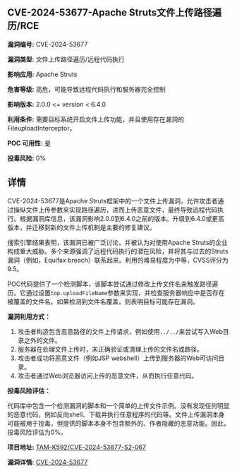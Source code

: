 ## CVE-2024-53677-Apache Struts文件上传路径遍历/RCE

**漏洞编号:** CVE-2024-53677

**漏洞类型:** 文件上传路径遍历/远程代码执行

**影响应用:** Apache Struts

**危害等级:** 高危，可能导致远程代码执行和服务器完全控制

**影响版本:** 2.0.0 <= version < 6.4.0

**利用条件:** 需要目标系统开启文件上传功能，并且使用存在漏洞的FileuploadInterceptor。

**POC 可用性:** 是

**投毒风险:** 0%

## 详情

CVE-2024-53677是Apache Struts框架中的一个文件上传漏洞，允许攻击者通过操纵文件上传参数来实现路径遍历，进而上传恶意文件，最终导致远程代码执行。根据漏洞库信息，该漏洞影响2.0.0到6.4.0之前的版本。升级到6.4.0或更高版本，并迁移到新的文件上传机制是主要的修复建议。

搜索引擎结果表明，该漏洞已被广泛讨论，并被认为对使用Apache Struts的企业构成重大威胁。多个来源强调了远程代码执行的潜在风险，并将其与过去的Struts漏洞（例如，Equifax breach）联系起来。利用的难易程度为中等，CVSS评分为9.5。

POC代码提供了一个检测脚本，该脚本尝试通过修改上传文件名来触发路径遍历。它通过设置`top.uploadFileName`参数来实现，并检查服务器响应中是否存在被覆盖的文件名。如果检测到文件名覆盖，则表明目标可能存在漏洞。

**漏洞利用方式：**
1.  攻击者构造包含恶意路径的文件上传请求，例如使用`../../`来尝试写入Web目录之外的文件。
2.  服务器在处理文件上传时，未正确验证或清理上传的文件名或路径。
3.  攻击者成功将恶意文件（例如JSP webshell）上传到服务器的Web可访问目录。
4.  攻击者通过Web浏览器访问上传的恶意文件，从而执行任意代码。

**投毒风险评估：**

代码库中包含一个检测漏洞的脚本和一个简单的上传文件示例。没有发现任何明显的恶意代码，例如反向shell、下载并执行任意程序的代码等。文件上传漏洞本身可能被用于投毒，但提供的脚本本身不包含额外的、作者隐藏的恶意功能。因此，投毒风险评估为0%。

**项目地址:** [TAM-K592/CVE-2024-53677-S2-067](https://github.com/TAM-K592/CVE-2024-53677-S2-067)

**漏洞详情:** [CVE-2024-53677](https://nvd.nist.gov/vuln/detail/CVE-2024-53677)